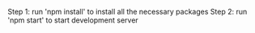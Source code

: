 Step 1: run 'npm install' to install all the necessary packages
Step 2: run 'npm start' to start development server